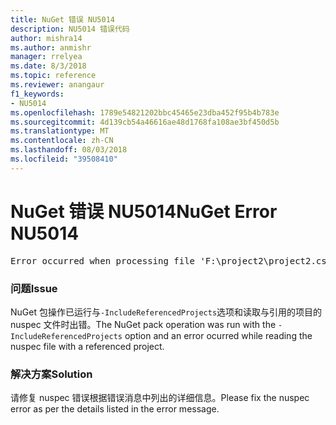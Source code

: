 ```yaml
---
title: NuGet 错误 NU5014
description: NU5014 错误代码
author: mishra14
ms.author: anmishr
manager: rrelyea
ms.date: 8/3/2018
ms.topic: reference
ms.reviewer: anangaur
f1_keywords:
- NU5014
ms.openlocfilehash: 1789e54821202bbc45465e23dba452f95b4b783e
ms.sourcegitcommit: 4d139cb54a46616ae48d1768fa108ae3bf450d5b
ms.translationtype: MT
ms.contentlocale: zh-CN
ms.lasthandoff: 08/03/2018
ms.locfileid: "39508410"
---
```

# <a name="nuget-error-nu5014"></a><span data-ttu-id="4caf7-103">NuGet 错误 NU5014</span><span class="sxs-lookup"><span data-stu-id="4caf7-103">NuGet Error NU5014</span></span>
<pre>Error occurred when processing file 'F:\project2\project2.csproj': The 'id' start tag on line 4 position 10 does not match the end tag of 'ids'. Line 4, position 20.</pre>

### <a name="issue"></a><span data-ttu-id="4caf7-104">问题</span><span class="sxs-lookup"><span data-stu-id="4caf7-104">Issue</span></span>

<span data-ttu-id="4caf7-105">NuGet 包操作已运行与`-IncludeReferencedProjects`选项和读取与引用的项目的 nuspec 文件时出错。</span><span class="sxs-lookup"><span data-stu-id="4caf7-105">The NuGet pack operation was run with the `-IncludeReferencedProjects` option and an error ocurred while reading the nuspec file with a referenced project.</span></span>


### <a name="solution"></a><span data-ttu-id="4caf7-106">解决方案</span><span class="sxs-lookup"><span data-stu-id="4caf7-106">Solution</span></span>

<span data-ttu-id="4caf7-107">请修复 nuspec 错误根据错误消息中列出的详细信息。</span><span class="sxs-lookup"><span data-stu-id="4caf7-107">Please fix the nuspec error as per the details listed in the error message.</span></span>

